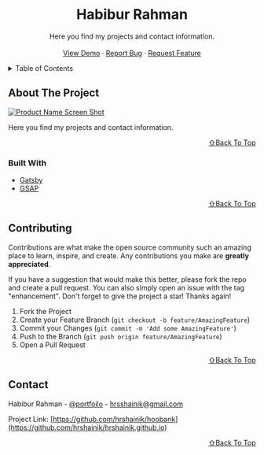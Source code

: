 <!-- PROJECT LOGO -->
<div align="center">
  <h1 align="center">Habibur Rahman</h1>

  <p align="center">
    Here you find my projects and contact information.
    <br />
    <br />
    <a href="https://www.hrshainik.me/">View Demo</a>
    ·
    <a href="https://github.com/hrshainik/hrshainik.github.io/issues">Report Bug</a>
    ·
    <a href="https://github.com/hrshainik/hrshainik.github.io/issues">Request Feature</a>
  </p>
</div>

<!-- TABLE OF CONTENTS -->
<details>
  <summary>Table of Contents</summary>
  <ol>
    <li>
      <a href="#about-the-project">About The Project</a>
      <ul>
        <li><a href="#built-with">Built With</a></li>
      </ul>
    </li>
    <li><a href="#contributing">Contributing</a></li>
    <li><a href="#contact">Contact</a></li>
  </ol>
</details>

<!-- ABOUT THE PROJECT -->

## About The Project

[![Product Name Screen Shot][product-screenshot]](https://www.hrshainik.me/)

Here you find my projects and contact information.

<p align="right"><a href="#top">⇧Back To Top</a></p>

### Built With

- [Gatsby](https://www.gatsbyjs.com/)
- [GSAP](https://greensock.com/gsap/)

<p align="right"><a href="#top">⇧Back To Top</a></p>

<!-- CONTRIBUTING -->

## Contributing

Contributions are what make the open source community such an amazing place to learn, inspire, and create. Any contributions you make are **greatly appreciated**.

If you have a suggestion that would make this better, please fork the repo and create a pull request. You can also simply open an issue with the tag "enhancement".
Don't forget to give the project a star! Thanks again!

1. Fork the Project
2. Create your Feature Branch (`git checkout -b feature/AmazingFeature`)
3. Commit your Changes (`git commit -m 'Add some AmazingFeature'`)
4. Push to the Branch (`git push origin feature/AmazingFeature`)
5. Open a Pull Request

<p align="right"><a href="#top">⇧Back To Top</a></p>

<!-- CONTACT -->

## Contact

Habibur Rahman - [@portfoilo](https://hrshainik.me) - hrsshainik@gmail.com

Project Link: [https://github.com/hrshainik/hoobank](https://github.com/hrshainik/hrshainik.github.io)

<p align="right"><a href="#top">⇧Back To Top</a></p>

[product-screenshot]: src/images/product-showcase.jpg
